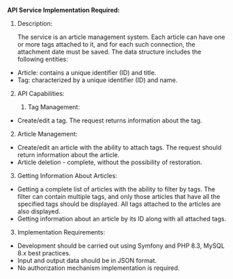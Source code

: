 **API Service Implementation Required:**

1. Description:

   The service is an article management system. Each article can have one or more tags attached to it, and for each such connection, the attachment date must be saved. The data structure includes the following entities:
* Article: contains a unique identifier (ID) and title.
* Tag: characterized by a unique identifier (ID) and name.


2. API Capabilities:

    1. Tag Management:
* Create/edit a tag. The request returns information about the tag.


2. Article Management:
* Create/edit an article with the ability to attach tags. The request should return information about the article.
* Article deletion - complete, without the possibility of restoration.


3. Getting Information About Articles:
* Getting a complete list of articles with the ability to filter by tags. The filter can contain multiple tags, and only those articles that have all the specified tags should be displayed. All tags attached to the articles are also displayed.
* Getting information about an article by its ID along with all attached tags.


3. Implementation Requirements:

* Development should be carried out using Symfony and PHP 8.3, MySQL 8.x best practices.
* Input and output data should be in JSON format.
* No authorization mechanism implementation is required.
